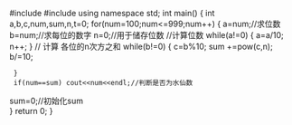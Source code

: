 #include
#include
using namespace std;
int main()
{
int a,b,c,num,sum,n,t=0;
for(num=100;num<=999;num++)
{
a=num;//求位数
b=num;//求每位的数字
n=0;//用于储存位数
//计算位数
while(a!=0)
{
a=a/10;
n++;
}
// 计算 各位的n次方之和
while(b!=0)
{
c=b%10;
sum +=pow(c,n);
b/=10;

	 }
	 if(num==sum) cout<<num<<endl;//判断是否为水仙数 
	 
sum=0;//初始化sum	 
}
return 0;
}
